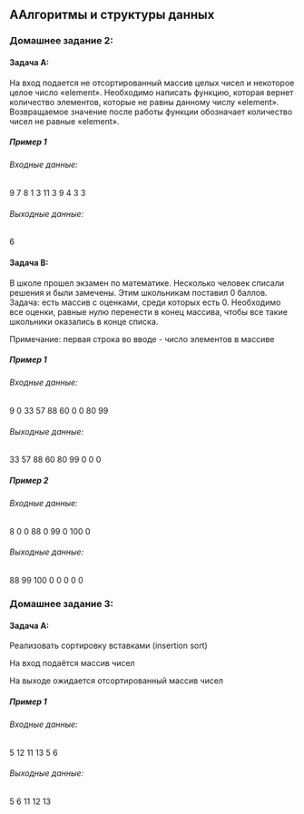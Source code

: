 ## AАлгоритмы и структуры данных


### Домашнее задание 2:


#### Задача А:
На вход подается не отсортированный массив целых чисел и некоторое целое число «element».
Необходимо написать функцию, которая вернет количество элементов, которые не равны данному числу «element».
Возвращаемое значение после работы функции обозначает количество чисел не равные «element».

##### Пример 1
###### Входные данные:

9
7 8 1 3 11 3 9 4 3
3
###### Выходные данные:

6

#### Задача В:

В школе прошел экзамен по математике. Несколько человек списали решения и были замечены. Этим школьникам поставил 0 баллов. Задача: есть массив с оценками, среди которых есть 0. Необходимо все оценки, равные нулю перенести в конец массива, чтобы все такие школьники оказались в конце списка.

Примечание: первая строка во вводе - число элементов в массиве
##### Пример 1
###### Входные данные:

9
0 33 57 88 60 0 0 80 99
###### Выходные данные:

33 57 88 60 80 99 0 0 0
##### Пример 2
###### Входные данные:

8
0 0 88 0 99 0 100 0 
###### Выходные данные:

88 99 100 0 0 0 0 0

### Домашнее задание 3:


#### Задача А:
Реализовать сортировку вставками (insertion sort)

На вход подаётся массив чисел

На выходе ожидается отсортированный массив чисел



##### Пример 1
###### Входные данные:

5
12 11 13  5  6

###### Выходные данные:

5 6 11 12 13